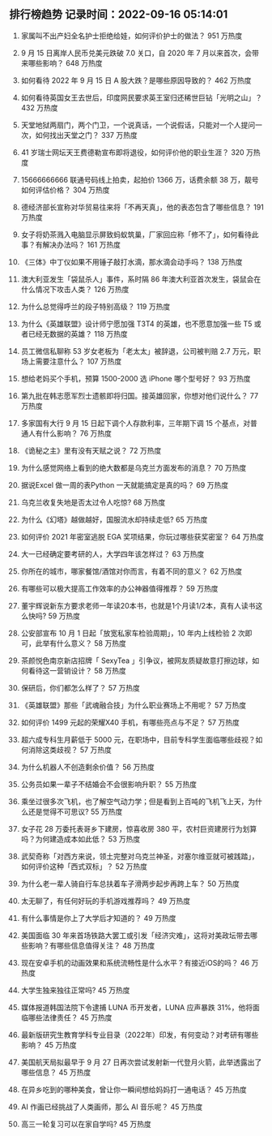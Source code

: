 
## 排行榜趋势 记录时间：2022-09-16 05:14:01
  
  1. 家属叫不出产妇全名护士拒绝给娃，如何评价护士的做法？ 951 万热度
    
  2. 9 月 15 日离岸人民币兑美元跌破 7.0 关口，自 2020 年 7 月以来首次，会带来哪些影响？ 648 万热度
    
  3. 如何看待 2022 年 9 月 15 日 A 股大跌？是哪些原因导致的？ 462 万热度
    
  4. 如何看待英国女王去世后，印度网民要求英王室归还稀世巨钻「光明之山」？ 432 万热度
    
  5. 天堂地狱两扇门，两个门卫，一个说真话，一个说假话，只能对一个人提问一次，如何找出天堂之门？ 337 万热度
    
  6. 41 岁瑞士网坛天王费德勒宣布即将退役，如何评价他的职业生涯？ 320 万热度
    
  7. 15666666666 联通号码线上拍卖，起拍价 1366 万，话费余额 38 万，靓号如何评估价格？ 304 万热度
    
  8. 德经济部长宣称对华贸易往来将「不再天真」，他的表态包含了哪些信息？ 191 万热度
    
  9. 女子将奶茶溅入电脑显示屏致蚂蚁筑巢，厂家回应称「修不了」，如何看待此事？有解决办法吗？ 161 万热度
    
  10. 《三体》中丁仪如果不用锤子敲打水滴，那水滴会动手吗？ 138 万热度
    
  11. 澳大利亚发生「袋鼠杀人」事件，系时隔 86 年澳大利亚首次发生，袋鼠会在什么情况下攻击人类？ 126 万热度
    
  12. 为什么总觉得呼兰的段子特别高级？ 119 万热度
    
  13. 为什么《英雄联盟》设计师宁愿加强 T3T4 的英雄，也不愿意加强一些 T5 或者已经无数据的英雄？ 118 万热度
    
  14. 员工微信私聊称 53 岁女老板为「老太太」被辞退，公司被判赔 2.7 万元，职场上需要注意什么？ 107 万热度
    
  15. 想给老妈买个手机，预算 1500-2000 选 iPhone 哪个型号好？ 93 万热度
    
  16. 第九批在韩志愿军烈士遗骸即将归国。接英雄回家，你想对他们说什么？ 77 万热度
    
  17. 多家国有大行 9 月 15 日起下调个人存款利率，三年期下调 15 个基点，对普通人有什么影响？ 76 万热度
    
  18. 《诡秘之主》里有没有天赋之说？ 72 万热度
    
  19. 为什么感觉网络上看到的绝大数都是乌克兰方面发布的消息？ 70 万热度
    
  20. 据说Excel 做一周的表Python 一天就能搞定是真的吗？ 69 万热度
    
  21. 乌克兰收复失地是否太过令人吃惊? 68 万热度
    
  22. 为什么《幻塔》越做越好，国服流水却持续走低? 65 万热度
    
  23. 如何评价 2021 年密室逃脱 EGA 奖项结果，你玩过哪些获奖密室？ 64 万热度
    
  24. 大一已经确定要考研的人，大学四年该怎样过？ 63 万热度
    
  25. 你所在的城市，哪家餐馆/酒馆对你而言，有着不同的意义？ 62 万热度
    
  26. 有哪些可以极大提高工作效率的办公神器值得推荐？ 59 万热度
    
  27. 董宇辉说新东方要求老师一年读20本书，也就是1个月读1/2本，真有人读书这么快吗? 59 万热度
    
  28. 公安部宣布 10 月 1 日起「放宽私家车检验周期」，10 年内上线检验 2 次即可，此举有什么意义？ 58 万热度
    
  29. 茶颜悦色南京新店招牌「 SexyTea 」引争议，被网友质疑故意打擦边球，如何看待这一营销设计？ 58 万热度
    
  30. 保研后，你们都怎么样了？ 57 万热度
    
  31. 《英雄联盟》那些「武魂融合技」为什么职业赛场上不用呢？ 57 万热度
    
  32. 如何评价 1499 元起的荣耀X40 手机，有哪些亮点与不足？ 57 万热度
    
  33. 超六成专科生月薪低于 5000 元，在职场中，目前专科学生面临哪些歧视？如何消除这类歧视？ 57 万热度
    
  34. 为什么机器人不创造剩余价值？ 56 万热度
    
  35. 公务员如果一辈子不结婚会不会很影响升职？ 55 万热度
    
  36. 乘坐过很多次飞机，也了解空气动力学；但是看到上百吨的飞机飞上天，为什么还是觉得不可思议? 55 万热度
    
  37. 女子花 28 万委托表哥乡下建房，惊喜收房 380 平，农村巨资建房行为划算吗？为何建造成本如此低？ 53 万热度
    
  38. 武契奇称「对西方来说，领土完整对乌克兰神圣，对塞尔维亚就可被践踏」，如何评价这种「西式双标」？ 52 万热度
    
  39. 为什么老一辈人骑自行车总扶着车子滑两步起步再跨上车？ 50 万热度
    
  40. 太无聊了，有任何好玩的手机游戏推荐吗？ 49 万热度
    
  41. 有什么事情是你上了大学后才知道的？ 49 万热度
    
  42. 美国面临 30 年来首场铁路大罢工或引发「经济灾难」，这将对美政坛带去哪些影响？有哪些信息值得关注？ 48 万热度
    
  43. 现在安卓手机的动画效果和系统流畅性是什么水平？有接近iOS的吗？ 46 万热度
    
  44. 大学生独来独往正常吗? 45 万热度
    
  45. 媒体报道韩国法院下令逮捕 LUNA 币开发者，LUNA 应声暴跌 31%，他将面临哪些法律责任？ 45 万热度
    
  46. 最新版研究生教育学科专业目录（2022年）印发，有何变动？对考研有哪些影响？ 45 万热度
    
  47. 美国航天局拟最早于 9 月 27 日再次尝试发射新一代登月火箭，此举透露出了哪些信息？ 45 万热度
    
  48. 在异乡吃到的哪种美食，曾让你一瞬间想给妈妈打一通电话？ 45 万热度
    
  49. AI 作画已经挑战了人类画师，那么 AI 音乐呢？ 45 万热度
    
  50. 高三一轮复习可以在家自学吗? 45 万热度
    